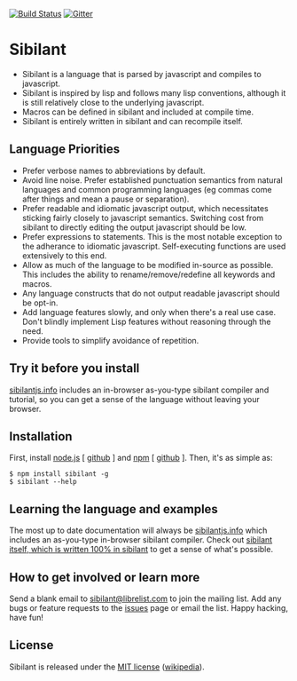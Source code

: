 [![Build Status](https://travis-ci.org/jbr/sibilant.svg?branch=master)](https://travis-ci.org/jbr/sibilant)
[![Gitter](https://img.shields.io/badge/gitter-join%20chat-brightgreen.svg)](https://gitter.im/jbr/sibilant?utm_source=badge&utm_medium=badge&utm_campaign=pr-badge&utm_content=badge)

# Sibilant

- Sibilant is a language that is parsed by javascript and compiles to
  javascript.
- Sibilant is inspired by lisp and follows many lisp conventions,
  although it is still relatively close to the underlying javascript.
- Macros can be defined in sibilant and included at compile time.
- Sibilant is entirely written in sibilant and can recompile itself.

## Language Priorities

- Prefer verbose names to abbreviations by default.
- Avoid line noise.  Prefer established punctuation semantics from
  natural languages and common programming languages (eg commas come
  after things and mean a pause or separation).
- Prefer readable and idiomatic javascript output, which necessitates
  sticking fairly closely to javascript semantics. Switching cost from
  sibilant to directly editing the output javascript should be low.
- Prefer expressions to statements. This is the most notable exception
  to the adherance to idiomatic javascript. Self-executing functions
  are used extensively to this end.
- Allow as much of the language to be modified in-source as
  possible. This includes the ability to rename/remove/redefine all
  keywords and macros.
- Any language constructs that do not output readable javascript
  should be opt-in.
- Add language features slowly, and only when there's a real use
  case. Don't blindly implement Lisp features without reasoning
  through the need.
- Provide tools to simplify avoidance of repetition.

## Try it before you install

[sibilantjs.info](http://sibilantjs.info) includes an in-browser
as-you-type sibilant compiler and tutorial, so you can get a sense of
the language without leaving your browser.

## Installation

First, install [node.js](http://nodejs.org) [
[github](http://github.com/ry/node) ] and [npm](http://npmjs.org) [
[github](http://github.com/isaacs/npm) ].  Then, it's as simple as:

    $ npm install sibilant -g
    $ sibilant --help

## Learning the language and examples

The most up to date documentation will always be
[sibilantjs.info](http://sibilantjs.info) which includes an
as-you-type in-browser sibilant compiler.  Check out [sibilant itself,
which is written 100% in
sibilant](http://github.com/jbr/sibilant/tree/master/src) to get a
sense of what's possible.

## How to get involved or learn more

Send a blank email to
[sibilant@librelist.com](mailto:sibilant@librelist.com) to join the
mailing list.  Add any bugs or feature requests to the
[issues](http://github.com/jbr/sibilant/issues) page or email the
list.  Happy hacking, have fun!

## License

Sibilant is released under the [MIT
license](http://github.com/jbr/sibilant/blob/master/LICENSE)
([wikipedia](http://en.wikipedia.org/wiki/MIT_License)).
